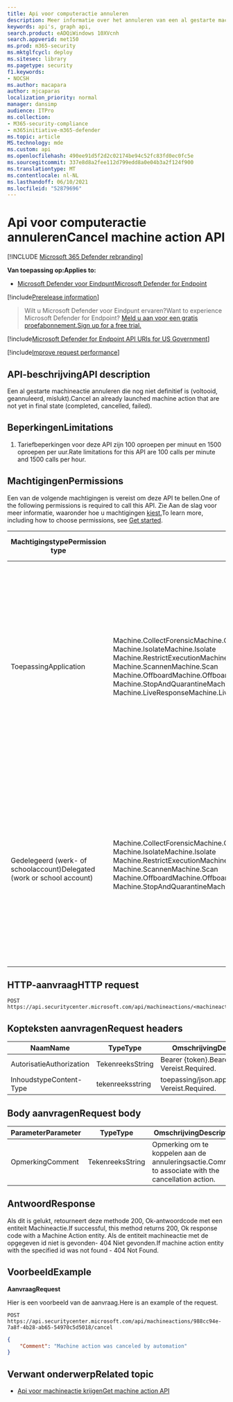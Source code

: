 ```yaml
---
title: Api voor computeractie annuleren
description: Meer informatie over het annuleren van een al gestarte machineactie
keywords: api's, graph api,
search.product: eADQiWindows 10XVcnh
search.appverid: met150
ms.prod: m365-security
ms.mktglfcycl: deploy
ms.sitesec: library
ms.pagetype: security
f1.keywords:
- NOCSH
ms.author: macapara
author: mjcaparas
localization_priority: normal
manager: dansimp
audience: ITPro
ms.collection:
- M365-security-compliance
- m365initiative-m365-defender
ms.topic: article
MS.technology: mde
ms.custom: api
ms.openlocfilehash: 490ee91d5f2d2c02174be94c52fc83fd0ec0fc5e
ms.sourcegitcommit: 337e8d8a2fee112d799edd8a0e04b3a2f124f900
ms.translationtype: MT
ms.contentlocale: nl-NL
ms.lasthandoff: 06/10/2021
ms.locfileid: "52879696"
---
```

#   <a name="cancel-machine-action-api"></a><span data-ttu-id="77c9b-104">Api voor computeractie annuleren</span><span class="sxs-lookup"><span data-stu-id="77c9b-104">Cancel machine action API</span></span> 

[!INCLUDE [Microsoft 365 Defender rebranding](../../includes/microsoft-defender.md)]

<span data-ttu-id="77c9b-105">**Van toepassing op:**</span><span class="sxs-lookup"><span data-stu-id="77c9b-105">**Applies to:**</span></span>
- [<span data-ttu-id="77c9b-106">Microsoft Defender voor Eindpunt</span><span class="sxs-lookup"><span data-stu-id="77c9b-106">Microsoft Defender for Endpoint</span></span>](https://go.microsoft.com/fwlink/p/?linkid=2146631)

[!include[Prerelease information](../../includes/prerelease.md)]

><span data-ttu-id="77c9b-107">Wilt u Microsoft Defender voor Eindpunt ervaren?</span><span class="sxs-lookup"><span data-stu-id="77c9b-107">Want to experience Microsoft Defender for Endpoint?</span></span> [<span data-ttu-id="77c9b-108">Meld u aan voor een gratis proefabonnement.</span><span class="sxs-lookup"><span data-stu-id="77c9b-108">Sign up for a free trial.</span></span>](https://www.microsoft.com/microsoft-365/windows/microsoft-defender-atp?ocid=docs-wdatp-exposedapis-abovefoldlink) 

[!include[Microsoft Defender for Endpoint API URIs for US Government](../../includes/microsoft-defender-api-usgov.md)]

[!include[Improve request performance](../../includes/improve-request-performance.md)]

## <a name="api-description"></a><span data-ttu-id="77c9b-109">API-beschrijving</span><span class="sxs-lookup"><span data-stu-id="77c9b-109">API description</span></span>

<span data-ttu-id="77c9b-110">Een al gestarte machineactie annuleren die nog niet definitief is (voltooid, geannuleerd, mislukt).</span><span class="sxs-lookup"><span data-stu-id="77c9b-110">Cancel an already launched machine action that are not yet in final state (completed, cancelled, failed).</span></span>

## <a name="limitations"></a><span data-ttu-id="77c9b-111">Beperkingen</span><span class="sxs-lookup"><span data-stu-id="77c9b-111">Limitations</span></span>

1.  <span data-ttu-id="77c9b-112">Tariefbeperkingen voor deze API zijn 100 oproepen per minuut en 1500 oproepen per uur.</span><span class="sxs-lookup"><span data-stu-id="77c9b-112">Rate limitations for this API are 100 calls per minute and 1500 calls per hour.</span></span>

## <a name="permissions"></a><span data-ttu-id="77c9b-113">Machtigingen</span><span class="sxs-lookup"><span data-stu-id="77c9b-113">Permissions</span></span>

<span data-ttu-id="77c9b-114">Een van de volgende machtigingen is vereist om deze API te bellen.</span><span class="sxs-lookup"><span data-stu-id="77c9b-114">One of the following permissions is required to call this API.</span></span> <span data-ttu-id="77c9b-115">Zie Aan de slag voor meer informatie, waaronder hoe u machtigingen [kiest.](apis-intro.md)</span><span class="sxs-lookup"><span data-stu-id="77c9b-115">To learn more, including how to choose permissions, see [Get started](apis-intro.md).</span></span>

|     <span data-ttu-id="77c9b-116">Machtigingstype</span><span class="sxs-lookup"><span data-stu-id="77c9b-116">Permission    type</span></span>     |     <span data-ttu-id="77c9b-117">Machtiging</span><span class="sxs-lookup"><span data-stu-id="77c9b-117">Permission</span></span>     |    <span data-ttu-id="77c9b-118">Weergavenaam machtiging</span><span class="sxs-lookup"><span data-stu-id="77c9b-118">Permission    display name</span></span>     |
|-|-|-|
|    <br><span data-ttu-id="77c9b-119">Toepassing</span><span class="sxs-lookup"><span data-stu-id="77c9b-119">Application</span></span>    |    <br><span data-ttu-id="77c9b-120">Machine.CollectForensic</span><span class="sxs-lookup"><span data-stu-id="77c9b-120">Machine.CollectForensic</span></span><br>   <span data-ttu-id="77c9b-121">Machine.Isolate</span><span class="sxs-lookup"><span data-stu-id="77c9b-121">Machine.Isolate</span></span>   <br><span data-ttu-id="77c9b-122">Machine.RestrictExecution</span><span class="sxs-lookup"><span data-stu-id="77c9b-122">Machine.RestrictExecution</span></span><br>   <span data-ttu-id="77c9b-123">Machine.Scannen</span><span class="sxs-lookup"><span data-stu-id="77c9b-123">Machine.Scan</span></span><br>   <span data-ttu-id="77c9b-124">Machine.Offboard</span><span class="sxs-lookup"><span data-stu-id="77c9b-124">Machine.Offboard</span></span><br>   <span data-ttu-id="77c9b-125">Machine.StopAndQuarantine</span><span class="sxs-lookup"><span data-stu-id="77c9b-125">Machine.StopAndQuarantine</span></span><br>   <span data-ttu-id="77c9b-126">Machine.LiveResponse</span><span class="sxs-lookup"><span data-stu-id="77c9b-126">Machine.LiveResponse</span></span>    |    <span data-ttu-id="77c9b-127">Gerechtelijke gegevens verzamelen</span><span class="sxs-lookup"><span data-stu-id="77c9b-127">Collect   forensics</span></span>   <br><span data-ttu-id="77c9b-128">Machine isoleren</span><span class="sxs-lookup"><span data-stu-id="77c9b-128">Isolate   machine</span></span><br><span data-ttu-id="77c9b-129">De uitvoering van code beperken</span><span class="sxs-lookup"><span data-stu-id="77c9b-129">Restrict   code execution</span></span><br>  <span data-ttu-id="77c9b-130">Scanapparaat</span><span class="sxs-lookup"><span data-stu-id="77c9b-130">Scan   machine</span></span><br>  <span data-ttu-id="77c9b-131">Offboard-machine</span><span class="sxs-lookup"><span data-stu-id="77c9b-131">Offboard   machine</span></span><br>   <span data-ttu-id="77c9b-132">Stoppen en quarantaine</span><span class="sxs-lookup"><span data-stu-id="77c9b-132">Stop And   Quarantine</span></span><br>   <span data-ttu-id="77c9b-133">Livereactie uitvoeren op een specifieke computer</span><span class="sxs-lookup"><span data-stu-id="77c9b-133">Run live   response on a specific machine</span></span>    |
|    <br><span data-ttu-id="77c9b-134">Gedelegeerd (werk- of schoolaccount)</span><span class="sxs-lookup"><span data-stu-id="77c9b-134">Delegated   (work or school account)</span></span>    |    <span data-ttu-id="77c9b-135">Machine.CollectForensic</span><span class="sxs-lookup"><span data-stu-id="77c9b-135">Machine.CollectForensic</span></span><br>   <span data-ttu-id="77c9b-136">Machine.Isolate</span><span class="sxs-lookup"><span data-stu-id="77c9b-136">Machine.Isolate</span></span>    <br><span data-ttu-id="77c9b-137">Machine.RestrictExecution</span><span class="sxs-lookup"><span data-stu-id="77c9b-137">Machine.RestrictExecution</span></span><br>   <span data-ttu-id="77c9b-138">Machine.Scannen</span><span class="sxs-lookup"><span data-stu-id="77c9b-138">Machine.Scan</span></span><br>   <span data-ttu-id="77c9b-139">Machine.Offboard</span><span class="sxs-lookup"><span data-stu-id="77c9b-139">Machine.Offboard</span></span><br>   <span data-ttu-id="77c9b-140">Machine.StopAndQuarantineMachine.LiveResponse</span><span class="sxs-lookup"><span data-stu-id="77c9b-140">Machine.StopAndQuarantineMachine.LiveResponse</span></span>    |    <span data-ttu-id="77c9b-141">Gerechtelijke gegevens verzamelen</span><span class="sxs-lookup"><span data-stu-id="77c9b-141">Collect   forensics</span></span><br>   <span data-ttu-id="77c9b-142">Machine isoleren</span><span class="sxs-lookup"><span data-stu-id="77c9b-142">Isolate   machine</span></span><br>  <span data-ttu-id="77c9b-143">De uitvoering van code beperken</span><span class="sxs-lookup"><span data-stu-id="77c9b-143">Restrict   code execution</span></span><br> <span data-ttu-id="77c9b-144">Scanapparaat</span><span class="sxs-lookup"><span data-stu-id="77c9b-144">Scan   machine</span></span><br><span data-ttu-id="77c9b-145">Offboard-machine</span><span class="sxs-lookup"><span data-stu-id="77c9b-145">Offboard   machine</span></span><br> <span data-ttu-id="77c9b-146">Stoppen en quarantaine</span><span class="sxs-lookup"><span data-stu-id="77c9b-146">Stop And   Quarantine</span></span><br> <span data-ttu-id="77c9b-147">Livereactie uitvoeren op een specifieke computer</span><span class="sxs-lookup"><span data-stu-id="77c9b-147">Run live   response on a specific machine</span></span>    |


## <a name="http-request"></a><span data-ttu-id="77c9b-148">HTTP-aanvraag</span><span class="sxs-lookup"><span data-stu-id="77c9b-148">HTTP request</span></span>

```
POST https://api.securitycenter.microsoft.com/api/machineactions/<machineactionid>/cancel  
```


## <a name="request-headers"></a><span data-ttu-id="77c9b-149">Kopteksten aanvragen</span><span class="sxs-lookup"><span data-stu-id="77c9b-149">Request headers</span></span>

| <span data-ttu-id="77c9b-150">Naam</span><span class="sxs-lookup"><span data-stu-id="77c9b-150">Name</span></span>      | <span data-ttu-id="77c9b-151">Type</span><span class="sxs-lookup"><span data-stu-id="77c9b-151">Type</span></span> | <span data-ttu-id="77c9b-152">Omschrijving</span><span class="sxs-lookup"><span data-stu-id="77c9b-152">Description</span></span>                 |
|---------------|----------|---------------------------------|
| <span data-ttu-id="77c9b-153">Autorisatie</span><span class="sxs-lookup"><span data-stu-id="77c9b-153">Authorization</span></span> | <span data-ttu-id="77c9b-154">Tekenreeks</span><span class="sxs-lookup"><span data-stu-id="77c9b-154">String</span></span>   | <span data-ttu-id="77c9b-155">Bearer {token}.</span><span class="sxs-lookup"><span data-stu-id="77c9b-155">Bearer {token}.</span></span> <span data-ttu-id="77c9b-156">Vereist.</span><span class="sxs-lookup"><span data-stu-id="77c9b-156">Required.</span></span>   |
| <span data-ttu-id="77c9b-157">Inhoudstype</span><span class="sxs-lookup"><span data-stu-id="77c9b-157">Content-Type</span></span>  | <span data-ttu-id="77c9b-158">tekenreeks</span><span class="sxs-lookup"><span data-stu-id="77c9b-158">string</span></span>   | <span data-ttu-id="77c9b-159">toepassing/json.</span><span class="sxs-lookup"><span data-stu-id="77c9b-159">application/json.</span></span> <span data-ttu-id="77c9b-160">Vereist.</span><span class="sxs-lookup"><span data-stu-id="77c9b-160">Required.</span></span> |

## <a name="request-body"></a><span data-ttu-id="77c9b-161">Body aanvragen</span><span class="sxs-lookup"><span data-stu-id="77c9b-161">Request body</span></span>

| <span data-ttu-id="77c9b-162">Parameter</span><span class="sxs-lookup"><span data-stu-id="77c9b-162">Parameter</span></span> | <span data-ttu-id="77c9b-163">Type</span><span class="sxs-lookup"><span data-stu-id="77c9b-163">Type</span></span> | <span data-ttu-id="77c9b-164">Omschrijving</span><span class="sxs-lookup"><span data-stu-id="77c9b-164">Description</span></span>                        |
|---------------|----------|----------------------------------------|
| <span data-ttu-id="77c9b-165">Opmerking</span><span class="sxs-lookup"><span data-stu-id="77c9b-165">Comment</span></span>       | <span data-ttu-id="77c9b-166">Tekenreeks</span><span class="sxs-lookup"><span data-stu-id="77c9b-166">String</span></span>   | <span data-ttu-id="77c9b-167">Opmerking om te koppelen aan de annuleringsactie.</span><span class="sxs-lookup"><span data-stu-id="77c9b-167">Comment to associate with the cancellation action.</span></span>  |

## <a name="response"></a><span data-ttu-id="77c9b-168">Antwoord</span><span class="sxs-lookup"><span data-stu-id="77c9b-168">Response</span></span>

<span data-ttu-id="77c9b-169">Als dit is gelukt, retourneert deze methode 200, Ok-antwoordcode met een entiteit Machineactie.</span><span class="sxs-lookup"><span data-stu-id="77c9b-169">If successful, this method returns 200, Ok response code with a Machine Action entity.</span></span> <span data-ttu-id="77c9b-170">Als de entiteit machineactie met de opgegeven id niet is gevonden- 404 Niet gevonden.</span><span class="sxs-lookup"><span data-stu-id="77c9b-170">If machine action entity with the specified id was not found - 404 Not Found.</span></span>

## <a name="example"></a><span data-ttu-id="77c9b-171">Voorbeeld</span><span class="sxs-lookup"><span data-stu-id="77c9b-171">Example</span></span>

<span data-ttu-id="77c9b-172">**Aanvraag**</span><span class="sxs-lookup"><span data-stu-id="77c9b-172">**Request**</span></span>

<span data-ttu-id="77c9b-173">Hier is een voorbeeld van de aanvraag.</span><span class="sxs-lookup"><span data-stu-id="77c9b-173">Here is an example of the request.</span></span>

```HTTP
POST
https://api.securitycenter.microsoft.com/api/machineactions/988cc94e-7a8f-4b28-ab65-54970c5d5018/cancel
```


```JSON
{
    "Comment": "Machine action was canceled by automation"
}
```

## <a name="related-topic"></a><span data-ttu-id="77c9b-174">Verwant onderwerp</span><span class="sxs-lookup"><span data-stu-id="77c9b-174">Related topic</span></span>

- [<span data-ttu-id="77c9b-175">Api voor machineactie krijgen</span><span class="sxs-lookup"><span data-stu-id="77c9b-175">Get machine action API</span></span>](get-machineaction-object.md)